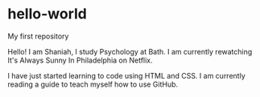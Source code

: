 # hello-world
My first repository 

Hello! I am Shaniah, I study Psychology at Bath. I am currently rewatching It's Always Sunny In Philadelphia on Netflix. 

I have just started learning to code using HTML and CSS. I am currently reading a guide to teach myself how to use GitHub. 
